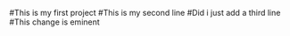#This is my first project
#This is my second line
#Did i just add a third line
#This change is eminent